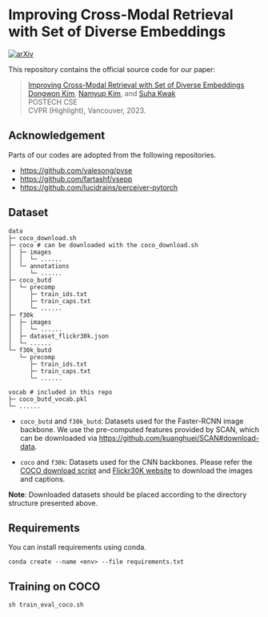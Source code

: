 # Improving Cross-Modal Retrieval with Set of Diverse Embeddings

[![arXiv](https://img.shields.io/badge/arXiv-1234.56789-b31b1b.svg)](https://arxiv.org/abs/2211.16761)

This repository contains the official source code for our paper:
>[Improving Cross-Modal Retrieval with Set of Diverse Embeddings](https://arxiv.org/abs/2211.16761)  
> [Dongwon Kim](https://kdwonn.github.io/),
> [Namyup Kim](https://southflame.github.io/), and
> [Suha Kwak](https://suhakwak.github.io/) <br>
> POSTECH CSE<br>
> CVPR (Highlight), Vancouver, 2023.

## Acknowledgement
Parts of our codes are adopted from the following repositories.

* https://github.com/yalesong/pvse
* https://github.com/fartashf/vsepp
* https://github.com/lucidrains/perceiver-pytorch

## Dataset

```
data 
├─ coco_download.sh  
├─ coco # can be downloaded with the coco_download.sh 
│  ├─ images
│  │  └─ ......
│  └─ annotations 
│     └─ ......
├─ coco_butd
│  └─ precomp  
│     ├─ train_ids.txt
│     ├─ train_caps.txt
│     └─ ......   
├─ f30k 
│  ├─ images
│  │  └─ ......
│  ├─ dataset_flickr30k.json
│  └─ ......  
└─ f30k_butd
   └─ precomp  
      ├─ train_ids.txt
      ├─ train_caps.txt
      └─ ......

vocab # included in this repo
├─ coco_butd_vocab.pkl
└─ ......

```

- `coco_butd` and `f30k_butd`: Datasets used for the Faster-RCNN image backbone. We use the pre-computed features provided by SCAN, which can be downloaded via https://github.com/kuanghuei/SCAN#download-data.

- `coco` and `f30k`: Datasets used for the CNN backbones. Please refer the [COCO download script](./data/coco_download.sh) and [Flickr30K website](http://shannon.cs.illinois.edu/DenotationGraph/) to download the images and captions. 

**Note**: Downloaded datasets should be placed according to the directory structure presented above.

## Requirements
You can install requirements using conda.
```
conda create --name <env> --file requirements.txt
```

## Training on COCO 
```
sh train_eval_coco.sh
```
